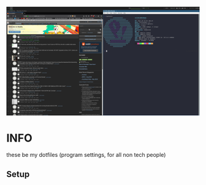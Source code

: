 ![screenshot](screenshot.png)

# INFO
these be my dotfiles (program settings, for all non tech people)




## Setup

